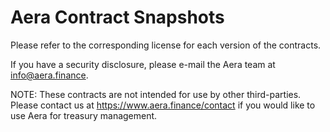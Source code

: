 # Aera Contract Snapshots

Please refer to the corresponding license for each version of the contracts.

If you have a security disclosure, please e-mail the Aera team at info@aera.finance.

NOTE: These contracts are not intended for use by other third-parties. Please contact us at https://www.aera.finance/contact if you would like to use Aera for treasury management.
